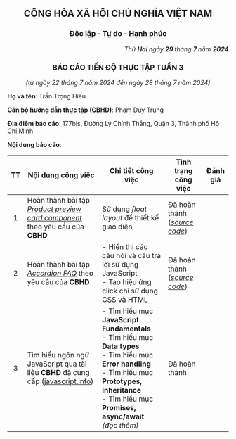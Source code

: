 <h2 align="center"> CỘNG HÒA XÃ HỘI CHỦ NGHĨA VIỆT NAM </h2>

<h3 align="center"> Độc lập - Tự do - Hạnh phúc </h3>

<p align="right">
  <i> Thứ <b> Hai </b> ngày <b> 29 </b> tháng <b> 7 </b> năm <b> 2024 </b> </i>
</p>

<h3 align="center"> BÁO CÁO TIẾN ĐỘ THỰC TẬP TUẦN 3 </h3>

<p align="center">
  <i> (từ ngày 22 tháng 7 năm 2024 đến ngày 28 tháng 7 năm 2024) </i>
</p>

**Họ và tên**: Trần Trọng Hiếu

**Cán bộ hướng dẫn thực tập (CBHD)**: Phạm Duy Trung

**Địa điểm báo cáo**: 177bis, Đường Lý Chính Thắng, Quận 3, Thành phố Hồ Chí Minh

**Nội dung báo cáo**:

| TT | Nội dung công việc | Chi tiết công việc | Tình trạng công việc | Đánh giá |
| :---: | --- | --- | --- | --- |
| 1 | Hoàn thành bài tập [_Product preview card component_](https://www.frontendmentor.io/challenges/product-preview-card-component-GO7UmttRfa) theo yêu cầu của **CBHD** | Sử dụng *float layout* để thiết kế giao diện  |Đã hoàn thành (_[source code](https://github.com/hieutrantrong21520859MMCL21/FrontEndPractice_Intern_ProductPreviewCardComponent/tree/using-float-layout)_) |  |
| 2 | Hoàn thành bài tập [_Accordion FAQ_](https://www.frontendmentor.io/challenges/faq-accordion-wyfFdeBwBz) theo yêu cầu của **CBHD** | - Hiển thị các câu hỏi và câu trả lời sử dụng JavaScript <br> - Tạo hiệu ứng click chỉ sử dụng CSS và HTML | Đã hoàn thành (_[source code](https://github.com/hieutrantrong21520859MMCL21/FrontEndPractice_Intern_FAQ_Accordion/tree/use-semantic-html-and-details-tag)_) |  |
| 3 | Tìm hiểu ngôn ngữ JavaScript qua tài liệu **CBHD** đã cung cấp ([javascript.info](https://javascript.info/)) | - Tìm hiểu mục **JavaScript Fundamentals** <br> - Tìm hiểu mục **Data types** <br> - Tìm hiểu mục **Error handling** <br> - Tìm hiểu mục **Prototypes, inheritance** <br> - Tìm hiểu mục **Promises, async/await** _(đọc thêm)_ | Đã hoàn thành |  |